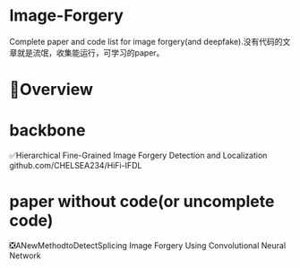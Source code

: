 # Image-Forgery
Complete paper and code list for image forgery(and deepfake).没有代码的文章就是流氓，收集能运行，可学习的paper。
# :pencil:Overview
# backbone
:white_check_mark:Hierarchical Fine-Grained Image Forgery Detection and Localization github.com/CHELSEA234/HiFi-IFDL
# paper without code(or uncomplete code)
:negative_squared_cross_mark:ANewMethodtoDetectSplicing Image Forgery Using
 Convolutional Neural Network
